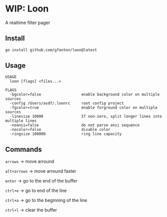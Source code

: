 # WIP: Loon

A realtime filter pager

## Install

```sh
go install github.com/gfanton/loon@latest
```

## Usage

```
USAGE
  loon [flags] <files...>

FLAGS
  -bgcolor=false                  enable background color on multiple sources
  -config /Users/asdf/.loonrc     root config project
  -fgcolor=true                   enable forground color on multiple sources
  -linesize 10000                 If non-zero, split longer lines into multiple lines
  -noansi=false                   do not parse ansi sequence
  -nocolor=false                  disable color
  -ringsize 100000                ring line capacity
```


## Commands

`arrows` -> move arround

`alt+arrows` -> move arround faster

`enter` -> go to the end of the buffer

`ctrl+e` -> go to end of the line

`ctrl+a` -> go to the beginning of the line

`ctrl+l` -> clear the buffer
